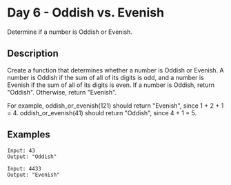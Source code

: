 # Day 6 - Oddish vs. Evenish
Determine if a number is Oddish or Evenish. 

## Description
Create a function that determines whether a number is Oddish or Evenish. A number is Oddish if the sum of all of its digits is odd, and a number is Evenish if the sum of all of its digits is even. If a number is Oddish, return "Oddish". Otherwise, return "Evenish".

For example, oddish_or_evenish(121) should return "Evenish", since 1 + 2 + 1 = 4. oddish_or_evenish(41) should return "Oddish", since 4 + 1 = 5.

## Examples
```
Input: 43
Output: "Oddish"
```

```
Input: 4433
Output: "Evenish"
```